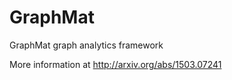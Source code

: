 GraphMat
========

GraphMat graph analytics framework

More information at http://arxiv.org/abs/1503.07241
